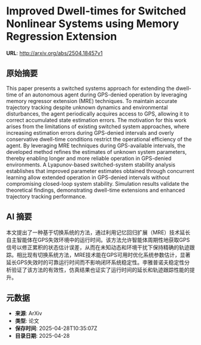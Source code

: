 # Improved Dwell-times for Switched Nonlinear Systems using Memory Regression Extension

**URL**: http://arxiv.org/abs/2504.18457v1

## 原始摘要

This paper presents a switched systems approach for extending the dwell-time
of an autonomous agent during GPS-denied operation by leveraging memory
regressor extension (MRE) techniques. To maintain accurate trajectory tracking
despite unknown dynamics and environmental disturbances, the agent periodically
acquires access to GPS, allowing it to correct accumulated state estimation
errors. The motivation for this work arises from the limitations of existing
switched system approaches, where increasing estimation errors during
GPS-denied intervals and overly conservative dwell-time conditions restrict the
operational efficiency of the agent. By leveraging MRE techniques during
GPS-available intervals, the developed method refines the estimates of unknown
system parameters, thereby enabling longer and more reliable operation in
GPS-denied environments. A Lyapunov-based switched-system stability analysis
establishes that improved parameter estimates obtained through concurrent
learning allow extended operation in GPS-denied intervals without compromising
closed-loop system stability. Simulation results validate the theoretical
findings, demonstrating dwell-time extensions and enhanced trajectory tracking
performance.


## AI 摘要

本文提出了一种基于切换系统的方法，通过利用记忆回归扩展（MRE）技术延长自主智能体在GPS失效环境中的运行时间。该方法允许智能体周期性地获取GPS信号以修正累积的状态估计误差，从而在未知动态和环境干扰下保持精确的轨迹跟踪。相比现有切换系统方法，MRE技术能在GPS可用时优化系统参数估计，显著延长GPS失效时的可靠运行时间而不影响闭环系统稳定性。李雅普诺夫稳定性分析验证了该方法的有效性，仿真结果也证实了运行时间的延长和轨迹跟踪性能的提升。

## 元数据

- **来源**: ArXiv
- **类型**: 论文
- **保存时间**: 2025-04-28T10:35:07Z
- **目录日期**: 2025-04-28
